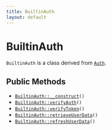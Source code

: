 ```yaml
---
title: BuiltinAuth
layout: default
---
```


# BuiltinAuth

<code>BuiltinAuth</code> is a class derived from <code><a href="Auth">Auth</a></code>.

## Public Methods

* <code><a href="BuiltinAuth%3A%3A__construct">BuiltinAuth::__construct</a>()</code>
* <code><a href="BuiltinAuth%3A%3AverifyAuth">BuiltinAuth::verifyAuth</a>()</code>
* <code><a href="BuiltinAuth%3A%3AverifyToken">BuiltinAuth::verifyToken</a>()</code>
* <code><a href="BuiltinAuth%3A%3AretrieveUserData">BuiltinAuth::retrieveUserData</a>()</code>
* <code><a href="BuiltinAuth%3A%3ArefreshUserData">BuiltinAuth::refreshUserData</a>()</code>

